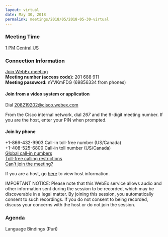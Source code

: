 ```yaml
---
layout: virtual
date: May 30, 2018
permalink: meetings/2018/05/2018-05-30-virtual
---
```


### Meeting Time

[1 PM Central US](https://www.timeanddate.com/worldclock/fixedtime.html?msg=MPI+Forum+Virtual+Meeting&iso=20180411T13&p1=64&ah=1)

### Connection Information

[Join WebEx meeting](https://cisco.webex.com/ciscosales/j.php?MTID=mfd99907455f1350bdc129fb94a7ad14f)<br>
**Meeting number (access code):** 201 688 911<br>
**Meeting password:** nYVKmFDG (69856334 from phones)<br>


#### Join from a video system or application

Dial [208219202@cisco.webex.com](sip:208219202@cisco.webex.com)

From the Cisco internal network, dial *267* and the 9-digit meeting number. If
you are the host, enter your PIN when prompted.

#### Join by phone

+1-866-432-9903 Call-in toll-free number (US/Canada)<br>
+1-408-525-6800 Call-in toll number (US/Canada)<br>
[Global call-in numbers](https://cisco.webex.com/ciscosales/globalcallin.php?serviceType=MC&ED=413558937&tollFree=1)<br>
[Toll-free calling restrictions](https://www.webex.com/pdf/tollfree_restrictions.pdf)<br>
[Can't join the meeting?](https://help.webex.com/docs/DOC-5412)<br>

If you are a host, go
[here](https://cisco.webex.com/ciscosales/j.php?MTID=m53c275dd4f0efadb514512bb2ae5678a)
to view host information.

IMPORTANT NOTICE: Please note that this WebEx service allows audio and other
information sent during the session to be recorded, which may be discoverable in
a legal matter. By joining this session, you automatically consent to such
recordings. If you do not consent to being recorded, discuss your concerns with
the host or do not join the session.

### Agenda

Language Bindings (Puri)
